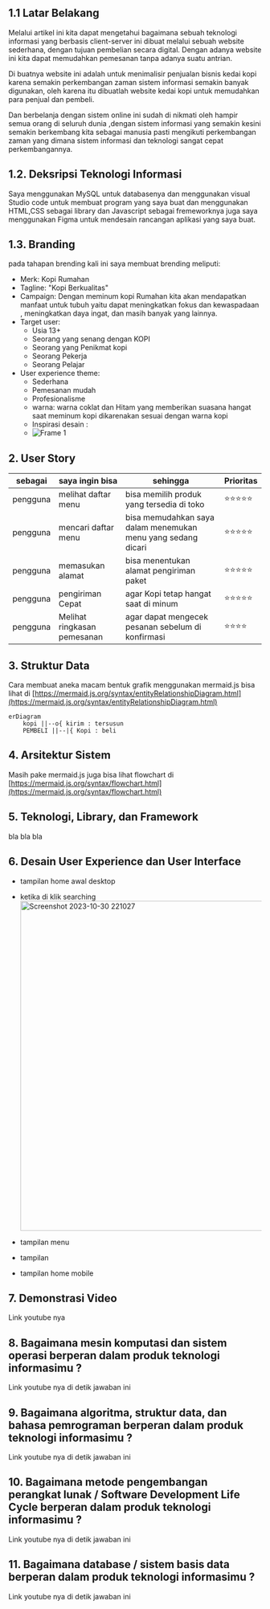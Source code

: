 ## 1.1 Latar Belakang
Melalui artikel ini kita dapat mengetahui bagaimana sebuah teknologi informasi yang berbasis client-server ini dibuat melalui sebuah website sederhana, dengan tujuan pembelian secara digital. Dengan adanya website ini kita dapat memudahkan pemesanan tanpa adanya suatu antrian.

Di buatnya website ini adalah  untuk menimalisir penjualan bisnis kedai kopi karena semakin perkembangan zaman sistem informasi semakin banyak digunakan, oleh karena itu dibuatlah website kedai kopi untuk memudahkan para penjual dan pembeli. 

Dan berbelanja dengan sistem online ini sudah di nikmati oleh hampir semua orang di seluruh dunia ,dengan sistem informasi yang semakin kesini semakin berkembang kita sebagai manusia pasti mengikuti perkembangan zaman yang dimana sistem informasi dan teknologi sangat cepat perkembangannya.     

## 1.2. Deksripsi Teknologi Informasi

 Saya menggunakan MySQL untuk databasenya dan menggunakan visual Studio code untuk membuat program yang saya buat dan menggunakan HTML,CSS sebagai library dan Javascript sebagai fremeworknya  juga saya menggunakan Figma untuk mendesain rancangan aplikasi yang saya buat. 

## 1.3. Branding

pada tahapan brending kali ini saya membuat brending meliputi:

- Merk: Kopi Rumahan 
- Tagline: "Kopi Berkualitas"
- Campaign:  Dengan meminum kopi Rumahan kita akan mendapatkan manfaat untuk tubuh yaitu dapat meningkatkan fokus dan  kewaspadaan , meningkatkan daya ingat, dan masih banyak yang lainnya.
- Target user:
    - Usia 13+
    - Seorang yang senang dengan KOPI
    - Seorang yang Penikmat kopi
    - Seorang Pekerja 
    - Seorang Pelajar 
- User experience theme:
  - Sederhana
  - Pemesanan mudah
  - Profesionalisme
  - warna: warna coklat dan Hitam yang memberikan suasana hangat saat meminum kopi dikarenakan sesuai dengan warna kopi
  - Inspirasi desain :
  - ![Frame 1](https://github.com/FauziAbdulMalik/Uzi_am14.12/assets/148252902/8f1395c3-42c8-4bd7-be8d-6504ac9e0f5c)


## 2. User Story

sebagai | saya ingin bisa | sehingga | Prioritas
---|---|---|---
pengguna | melihat daftar menu  | bisa memilih produk yang tersedia di toko | ⭐⭐⭐⭐⭐
pengguna | mencari daftar menu | bisa memudahkan saya dalam menemukan menu yang sedang dicari | ⭐⭐⭐⭐⭐
pengguna | memasukan alamat | bisa  menentukan alamat pengiriman paket  | ⭐⭐⭐⭐⭐
pengguna | pengiriman Cepat | agar Kopi tetap hangat saat di minum | ⭐⭐⭐⭐⭐
pengguna | Melihat ringkasan pemesanan | agar dapat mengecek pesanan sebelum di konfirmasi| ⭐⭐⭐⭐

## 3. Struktur Data

Cara membuat aneka macam bentuk grafik menggunakan mermaid.js bisa lihat di [https://mermaid.js.org/syntax/entityRelationshipDiagram.html](https://mermaid.js.org/syntax/entityRelationshipDiagram.html) 

```mermaid
erDiagram
    kopi ||--o{ kirim : tersusun
    PEMBELI ||--|{ Kopi : beli
```

## 4. Arsitektur Sistem

Masih pake mermaid.js juga bisa lihat flowchart di [https://mermaid.js.org/syntax/flowchart.html](https://mermaid.js.org/syntax/flowchart.html)

## 5. Teknologi, Library, dan Framework

bla bla bla

## 6. Desain User Experience dan User Interface
- tampilan home awal desktop
- ketika di klik searching
  <img width="657" alt="Screenshot 2023-10-30 221027" src="https://github.com/FauziAbdulMalik/Uzi_am14.12/assets/148252902/9b8f2f4e-0e84-4546-a8ed-9d11bc3810f7">

- tampilan menu
- tampilan 
- tampilan home mobile
  

## 7. Demonstrasi Video

Link youtube nya

## 8. Bagaimana mesin komputasi dan sistem operasi berperan dalam produk teknologi informasimu ?

Link youtube nya di detik jawaban ini

## 9. Bagaimana algoritma, struktur data, dan bahasa pemrograman berperan dalam produk teknologi informasimu ?

Link youtube nya di detik jawaban ini

## 10. Bagaimana metode pengembangan perangkat lunak / Software Development Life Cycle berperan dalam produk teknologi informasimu ?

Link youtube nya di detik jawaban ini

## 11. Bagaimana database / sistem basis data berperan dalam produk teknologi informasimu ?

Link youtube nya di detik jawaban ini
